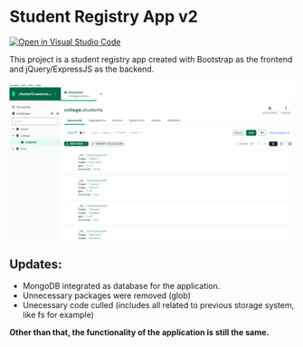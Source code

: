 # Student Registry App v2

[![Open in Visual Studio Code](https://classroom.github.com/assets/open-in-vscode-c66648af7eb3fe8bc4f294546bfd86ef473780cde1dea487d3c4ff354943c9ae.svg)](https://classroom.github.com/online_ide?assignment_repo_id=10527656&assignment_repo_type=AssignmentRepo)

This project is a student registry app created with Bootstrap as the frontend and jQuery/ExpressJS as the backend. 

![mongo-compass](/images/mongo-compass.png)


## Updates:
- MongoDB integrated as database for the application.
- Unnecessary packages were removed (glob)
- Unecessary code culled (includes all related to previous storage system, like fs for example)

**Other than that, the functionality of the application is still the same.**
